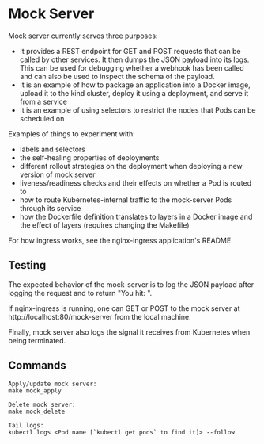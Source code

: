 # Mock Server
Mock server currently serves three purposes:

- It provides a REST endpoint for GET and POST requests that can be called by other services. It then dumps the JSON payload into its logs. This can be used for debugging whether a webhook has been called and can also be used to inspect the schema of the payload.
- It is an example of how to package an application into a Docker image, upload it to the kind cluster, deploy it using a deployment, and serve it from a service
- It is an example of using selectors to restrict the nodes that Pods can be scheduled on

Examples of things to experiment with:

- labels and selectors
- the self-healing properties of deployments
- different rollout strategies on the deployment when deploying a new version of mock server
- liveness/readiness checks and their effects on whether a Pod is routed to
- how to route Kubernetes-internal traffic to the mock-server Pods through its service
- how the Dockerfile definition translates to layers in a Docker image and the effect of layers (requires changing the Makefile)

For how ingress works, see the nginx-ingress application's README.

## Testing
The expected behavior of the mock-server is to log the JSON payload after logging the request and to return "You hit: <path the request was directed to>".

If nginx-ingress is running, one can GET or POST to the mock server at http://localhost:80/mock-server from the local machine.

Finally, mock server also logs the signal it receives from Kubernetes when being terminated.

## Commands
```
Apply/update mock server:
make mock_apply

Delete mock server:
make mock_delete

Tail logs:
kubectl logs <Pod name [`kubectl get pods` to find it]> --follow
```
